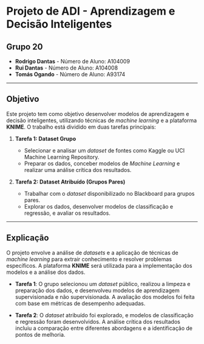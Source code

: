 # Projeto de ADI - Aprendizagem e Decisão Inteligentes

## Grupo 20
- **Rodrigo Dantas** - Número de Aluno: A104009
- **Rui Dantas** - Número de Aluno: A104008
- **Tomás Ogando** - Número de Aluno: A93174

---

## Objetivo
Este projeto tem como objetivo desenvolver modelos de aprendizagem e decisão inteligentes, utilizando técnicas de *machine learning* e a plataforma **KNIME**. O trabalho está dividido em duas tarefas principais:

1. **Tarefa 1: Dataset Grupo**  
   - Selecionar e analisar um *dataset* de fontes como Kaggle ou UCI Machine Learning Repository.
   - Preparar os dados, conceber modelos de *Machine Learning* e realizar uma análise crítica dos resultados.

2. **Tarefa 2: Dataset Atribuído (Grupos Pares)**  
   - Trabalhar com o *dataset* disponibilizado no Blackboard para grupos pares.
   - Explorar os dados, desenvolver modelos de classificação e regressão, e avaliar os resultados.

---

## Explicação
O projeto envolve a análise de *datasets* e a aplicação de técnicas de *machine learning* para extrair conhecimento e resolver problemas específicos. A plataforma **KNIME** será utilizada para a implementação dos modelos e a análise dos dados.

- **Tarefa 1**: O grupo selecionou um *dataset* público, realizou a limpeza e preparação dos dados, e desenvolveu modelos de aprendizagem supervisionada e não supervisionada. A avaliação dos modelos foi feita com base em métricas de desempenho adequadas.
  
- **Tarefa 2**: O *dataset* atribuído foi explorado, e modelos de classificação e regressão foram desenvolvidos. A análise crítica dos resultados incluiu a comparação entre diferentes abordagens e a identificação de pontos de melhoria.

